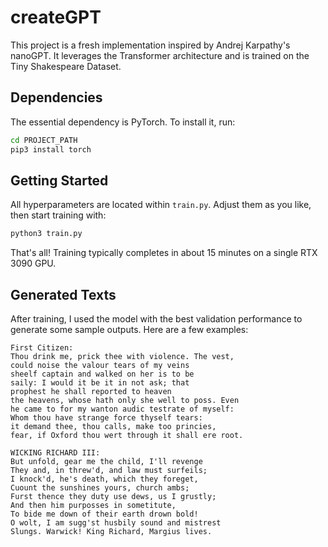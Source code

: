 # createGPT
This project is a fresh implementation inspired by Andrej Karpathy's nanoGPT. It leverages the Transformer architecture and is trained on the Tiny Shakespeare Dataset.

## Dependencies
The essential dependency is PyTorch. To install it, run:
```bash
cd PROJECT_PATH
pip3 install torch
```

## Getting Started
All hyperparameters are located within `train.py`. Adjust them as you like, then start training with:

```bash
python3 train.py
```

That's all! Training typically completes in about 15 minutes on a single RTX 3090 GPU.

## Generated Texts

After training, I used the model with the best validation performance to generate some sample outputs. Here are a few examples:

```text
First Citizen:
Thou drink me, prick thee with violence. The vest,
could noise the valour tears of my veins
sheelf captain and walked on her is to be
saily: I would it be it in not ask; that
prophest he shall reported to heaven
the heavens, whose hath only she well to poss. Even
he came to for my wanton audic testrate of myself:
Whom thou have strange force thyself tears:
it demand thee, thou calls, make too princies,
fear, if Oxford thou wert through it shall ere root.
```

```text
WICKING RICHARD III:
But unfold, gear me the child, I'll revenge
They and, in threw'd, and law must surfeils;
I knock'd, he's death, which they foreget,
Cuount the sunshines yours, church ambs;
Furst thence they duty use dews, us I grustly;
And then him purposses in sometitute,
To bide me down of their earth drown bold!
O wolt, I am sugg'st husbily sound and mistrest
Slungs. Warwick! King Richard, Margius lives.
```